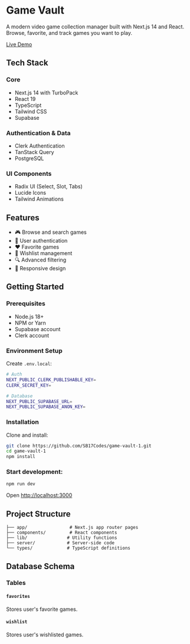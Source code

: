 # Game Vault

A modern video game collection manager built with Next.js 14 and React. Browse, favorite, and track games you want to play.

[Live Demo](https://game-vault-1.vercel.app)

## Tech Stack

### Core

- Next.js 14 with TurboPack
- React 19
- TypeScript
- Tailwind CSS
- Supabase

### Authentication & Data

- Clerk Authentication
- TanStack Query
- PostgreSQL

### UI Components

- Radix UI (Select, Slot, Tabs)
- Lucide Icons
- Tailwind Animations

## Features

- 🎮 Browse and search games
- 👤 User authentication
- ❤️ Favorite games
- 📑 Wishlist management
- 🔍 Advanced filtering
- 📱 Responsive design

## Getting Started

### Prerequisites

- Node.js 18+
- NPM or Yarn
- Supabase account
- Clerk account

### Environment Setup

Create `.env.local`:

```bash
# Auth
NEXT_PUBLIC_CLERK_PUBLISHABLE_KEY=
CLERK_SECRET_KEY=

# Database
NEXT_PUBLIC_SUPABASE_URL=
NEXT_PUBLIC_SUPABASE_ANON_KEY=
```

### Installation

Clone and install:

```bash
git clone https://github.com/SB17Codes/game-vault-1.git
cd game-vault-1
npm install
```

### Start development:

```bash
npm run dev
```

Open [http://localhost:3000](http://localhost:3000)

## Project Structure

```
├── app/                # Next.js app router pages
├── components/         # React components
├── lib/               # Utility functions
├── server/            # Server-side code
└── types/             # TypeScript definitions
```

## Database Schema

### Tables

#### `favorites`

Stores user's favorite games.

#### `wishlist`

Stores user's wishlisted games.
